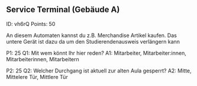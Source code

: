 ## Service Terminal (Gebäude A)
ID: vh6rQ
Points: 50

An diesem Automaten kannst du z.B. Merchandise Artikel kaufen. Das untere Gerät ist dazu da um den Studierendenausweis verlängern kann

P1: 25
Q1: Mit wem könnt Ihr hier reden?
A1: Mitarbeiter, Mitarbeiter:innen, Mitarbeiterinnen, Mitarbeitern

P2: 25
Q2: Welcher Durchgang ist aktuell zur alten Aula gesperrt?
A2: Mitte, Mittelere Tür, Mittlere Tür
